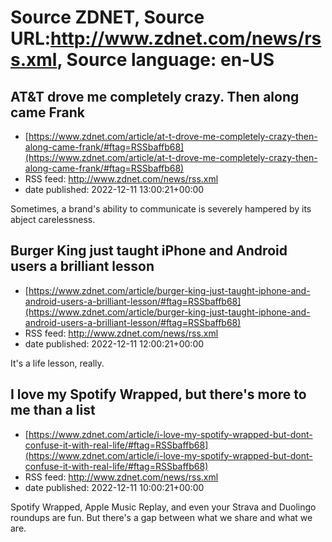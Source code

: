# Source ZDNET, Source URL:http://www.zdnet.com/news/rss.xml, Source language: en-US

## AT&T drove me completely crazy. Then along came Frank
 - [https://www.zdnet.com/article/at-t-drove-me-completely-crazy-then-along-came-frank/#ftag=RSSbaffb68](https://www.zdnet.com/article/at-t-drove-me-completely-crazy-then-along-came-frank/#ftag=RSSbaffb68)
 - RSS feed: http://www.zdnet.com/news/rss.xml
 - date published: 2022-12-11 13:00:21+00:00

Sometimes, a brand's ability to communicate is severely hampered by its abject carelessness.

## Burger King just taught iPhone and Android users a brilliant lesson
 - [https://www.zdnet.com/article/burger-king-just-taught-iphone-and-android-users-a-brilliant-lesson/#ftag=RSSbaffb68](https://www.zdnet.com/article/burger-king-just-taught-iphone-and-android-users-a-brilliant-lesson/#ftag=RSSbaffb68)
 - RSS feed: http://www.zdnet.com/news/rss.xml
 - date published: 2022-12-11 12:00:21+00:00

It's a life lesson, really.

## I love my Spotify Wrapped, but there's more to me than a list
 - [https://www.zdnet.com/article/i-love-my-spotify-wrapped-but-dont-confuse-it-with-real-life/#ftag=RSSbaffb68](https://www.zdnet.com/article/i-love-my-spotify-wrapped-but-dont-confuse-it-with-real-life/#ftag=RSSbaffb68)
 - RSS feed: http://www.zdnet.com/news/rss.xml
 - date published: 2022-12-11 10:00:21+00:00

Spotify Wrapped, Apple Music Replay, and even your Strava and Duolingo roundups are fun. But there's a gap between what we share and what we are.
